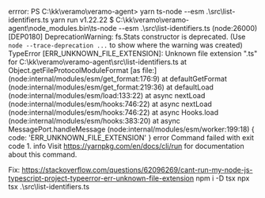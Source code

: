 errror:
PS C:\kk\veramo\veramo-agent> yarn ts-node --esm .\src\list-identifiers.ts
yarn run v1.22.22
$ C:\kk\veramo\veramo-agent\node_modules\.bin\ts-node --esm .\src\list-identifiers.ts
(node:26000) [DEP0180] DeprecationWarning: fs.Stats constructor is deprecated.
(Use `node --trace-deprecation ...` to show where the warning was created)
TypeError [ERR_UNKNOWN_FILE_EXTENSION]: Unknown file extension ".ts" for C:\kk\veramo\veramo-agent\src\list-identifiers.ts
    at Object.getFileProtocolModuleFormat [as file:] (node:internal/modules/esm/get_format:176:9)
    at defaultGetFormat (node:internal/modules/esm/get_format:219:36)
    at defaultLoad (node:internal/modules/esm/load:133:22)
    at async nextLoad (node:internal/modules/esm/hooks:746:22)
    at async nextLoad (node:internal/modules/esm/hooks:746:22)
    at async Hooks.load (node:internal/modules/esm/hooks:383:20)
    at async MessagePort.handleMessage (node:internal/modules/esm/worker:199:18) {
  code: 'ERR_UNKNOWN_FILE_EXTENSION'
}
error Command failed with exit code 1.
info Visit https://yarnpkg.com/en/docs/cli/run for documentation about this command.

Fix: https://stackoverflow.com/questions/62096269/cant-run-my-node-js-typescript-project-typeerror-err-unknown-file-extension
 npm i -D tsx
 npx tsx .\src\list-identifiers.ts
